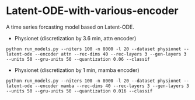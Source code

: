 # Latent-ODE-with-various-encoder
A time series forcasting model based on Latent-ODE.

* Physionet (discretization by 3.6 min, attn encoder)
```
python run_models.py --niters 100 -n 8000 -l 20 --dataset physionet --latent-ode --encoder attn --rec-dims 40 --rec-layers 3 --gen-layers 3 --units 50 --gru-units 50 --quantization 0.06 --classif
```

* Physionet (discretization by 1 min, mamba encoder)
```
python run_models.py --niters 100 -n 8000 -l 20 --dataset physionet --latent-ode --encoder mamba --rec-dims 40 --rec-layers 3 --gen-layers 3 --units 50 --gru-units 50 --quantization 0.016 --classif
```